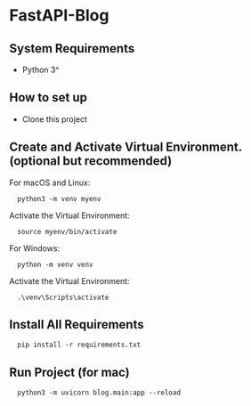 # FastAPI-Blog


## System Requirements
- Python 3^

## How to set up
- Clone this project


## Create and Activate Virtual Environment. (optional but recommended)

For macOS and Linux:
```
  python3 -m venv myenv
```
Activate the Virtual Environment:
```
  source myenv/bin/activate
```
For Windows:
```
  python -m venv venv
```
Activate the Virtual Environment:
```
  .\venv\Scripts\activate
```

## Install All Requirements
```
  pip install -r requirements.txt
```

## Run Project (for mac)

```
  python3 -m uvicorn blog.main:app --reload
```



